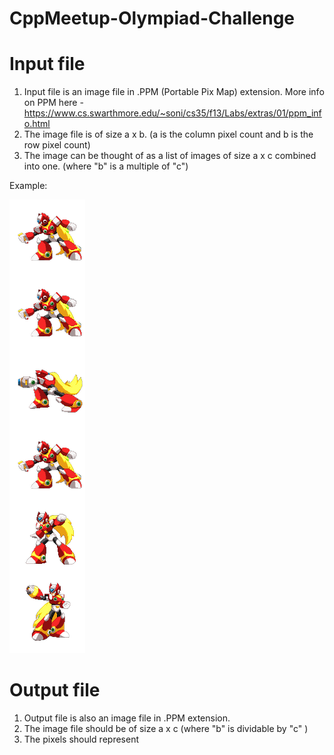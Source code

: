 # CppMeetup-Olympiad-Challenge

# Input file
1. Input file is an image file in .PPM (Portable Pix Map) extension. 
More info on PPM here - https://www.cs.swarthmore.edu/~soni/cs35/f13/Labs/extras/01/ppm_info.html
2. The image file is of size a x b. (a is the column pixel count and b is the row pixel count)
3. The image can be thought of as a list of images of size a x c combined into one. (where "b" is a multiple of "c")

Example:

![Sample input image](/sample/input.png)

# Output file
1. Output file is also an image file in .PPM extension.
2. The image file should be of size a x c (where "b" is dividable by "c" )
3. The pixels should represent







